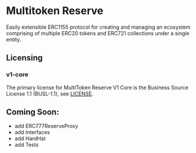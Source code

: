 # Multitoken Reserve

Easily extensible ERC1155 protocol for creating and managing an ecosystem comprising of multiple ERC20 tokens and ERC721 collections under a single entity.

## Licensing
### v1-core
The primary license for MultiToken Reserve V1 Core is the Business Source License 1.1 (BUSL-1.1), see [LICENSE](https://github.com/DerekJLeong/multitoken-reserve/blob/main/v1-core/LICENSE).

## Coming Soon:
- add ERC777ReserveProxy
- add Interfaces
- add HardHat
- add Tests
